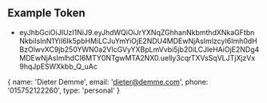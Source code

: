 ## Example Token 

- eyJhbGciOiJIUzI1NiJ9.eyJhdWQiOiJrYXNqZGhhanNkbmthdXNkaGFtbnNkbiIsInN1YiI6Ik5pbHMiLCJuYmYiOjE2NDU4MDEwNjAsImlzcyI6Imh0dHBzOlwvXC9jb250YWN0a2VlcGVyYXBpLmVvbi5jb20iLCJleHAiOjE2NDg4MDEwNjAsImlhdCI6MTY0NTgwMTA2NX0.uelly3cqrTXVsSqVLJTjXjzVx9hqJpESWXkbb_Q_uAc


{
  name: 'Dieter Demme',
  email: 'dieter@demme.com',
  phone: '015752122260',
  type: 'personal'
 }

